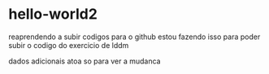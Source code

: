 # hello-world2
reaprendendo a subir codigos para o github
estou fazendo isso para poder subir o codigo do exercicio de lddm

dados adicionais atoa so para ver a mudanca

